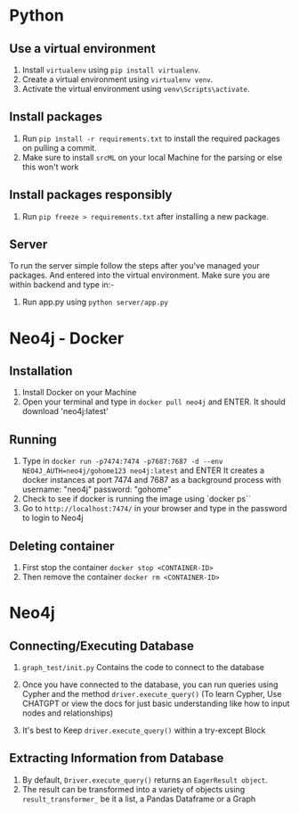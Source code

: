 # Python

## Use a virtual environment

1. Install `virtualenv` using `pip install virtualenv`.
2. Create a virtual environment using `virtualenv venv`.
3. Activate the virtual environment using `venv\Scripts\activate`.

## Install packages

1. Run `pip install -r requirements.txt` to install the required packages on pulling a commit.
2. Make sure to install `srcML` on your local Machine for the parsing or else this won't work

## Install packages responsibly

1. Run `pip freeze > requirements.txt` after installing a new package.

## Server

To run the server simple follow the steps after you've managed your packages. And entered into the virtual environment.
Make sure you are within backend and type in:-

1. Run app.py using `python server/app.py`

# Neo4j - Docker

## Installation

1. Install Docker on your Machine
2. Open your terminal and type in `docker pull neo4j` and ENTER. It should download 'neo4j:latest'

## Running

1. Type in `docker run -p7474:7474 -p7687:7687 -d --env NEO4J_AUTH=neo4j/gohome123 neo4j:latest` and ENTER
   It creates a docker instances at port 7474 and 7687 as a background process with
   username: "neo4j"
   password: "gohome"
2. Check to see if docker is running the image using `docker ps``
3. Go to `http://localhost:7474/` in your browser and type in the password to login to Neo4j

## Deleting container

1. First stop the container `docker stop <CONTAINER-ID>`
2. Then remove the container `docker rm <CONTAINER-ID>`

# Neo4j

## Connecting/Executing Database

1. `graph_test/init.py` Contains the code to connect to the database
2. Once you have connected to the database, you can run queries using Cypher and the method `driver.execute_query()`
   (To learn Cypher, Use CHATGPT or view the docs for just basic understanding like how to input nodes and relationships)

3. It's best to Keep `driver.execute_query()` within a try-except Block

## Extracting Information from Database

1. By default, `Driver.execute_query()` returns an `EagerResult object`.
2. The result can be transformed into a variety of objects using `result_transformer_` be it a list, a Pandas Dataframe or a Graph
